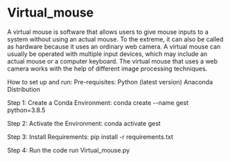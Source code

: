 ﻿# Virtual_mouse
A virtual mouse is software that allows users to give mouse inputs to a system without using an actual mouse. To the extreme, it can also be called as hardware because it uses an ordinary web camera. A virtual mouse can usually be operated with multiple input devices, which may include an actual mouse or a computer keyboard. The virtual mouse that uses a web camera works with the help of different image processing techniques.

How to set up and run:
Pre-requisites:
Python (latest version)
Anaconda Distribution 

Step 1: Create a Conda Environment:
conda create --name gest python=3.8.5

Step 2: Activate the Environment:
conda activate gest

Step 3: Install Requirements:
pip install -r requirements.txt

Step 4: Run the code
run Virtual_mouse.py

